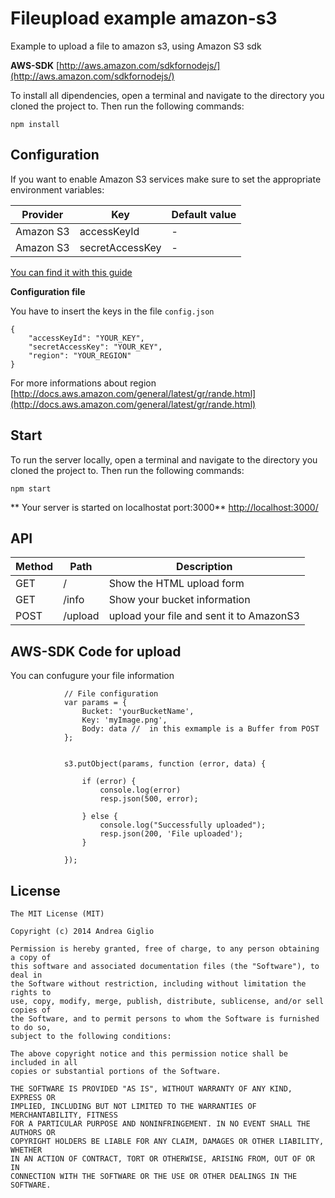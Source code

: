 Fileupload example amazon-s3
==========================
Example to upload a file to amazon s3, using Amazon S3 sdk 


**AWS-SDK**  [http://aws.amazon.com/sdkfornodejs/](http://aws.amazon.com/sdkfornodejs/)


To install all dipendencies, open a terminal and navigate to the directory you cloned the project to. Then run the following commands:

```
npm install
```
## Configuration



If you want to enable Amazon S3 services make sure to set the appropriate environment variables:

| Provider | Key | Default value |
| ---------| ----| --------------|
| Amazon S3  | accessKeyId    | - |
| Amazon S3  | secretAccessKey | - |


[You can find it with this guide](http://blogs.aws.amazon.com/security/post/Tx1R9KDN9ISZ0HF/Where-s-my-secret-access-key)


**Configuration file**

You have to insert the keys in the file `config.json` 

```
{
    "accessKeyId": "YOUR_KEY",
    "secretAccessKey": "YOUR_KEY",
    "region": "YOUR_REGION"
}

```
For more informations about region [http://docs.aws.amazon.com/general/latest/gr/rande.html](http://docs.aws.amazon.com/general/latest/gr/rande.html)
 
## Start
To run the server locally, open a terminal and navigate to the directory you cloned the project to. Then run the following commands:

```
npm start
```

** Your server is started on localhostat port:3000** [http://localhost:3000/](http://localhost:3000/)

## API


| Method | Path | Description |
| ---------| ----| --------------|
| GET  	| /    | Show the HTML upload form|
| GET  	| /info | Show your bucket information|
| POST  | /upload | upload your file and sent it to AmazonS3 |


## AWS-SDK  Code for upload

You can confugure your file information

```
            // File configuration 
            var params = {
                Bucket: 'yourBucketName',
                Key: 'myImage.png',
                Body: data //  in this exmample is a Buffer from POST
            };
            
```

```
            s3.putObject(params, function (error, data) { 	

                if (error) {
                    console.log(error)
                    resp.json(500, error);

                } else {
                    console.log("Successfully uploaded");
                    resp.json(200, 'File uploaded');
                }

            });
``` 


## License
```
The MIT License (MIT)

Copyright (c) 2014 Andrea Giglio

Permission is hereby granted, free of charge, to any person obtaining a copy of
this software and associated documentation files (the "Software"), to deal in
the Software without restriction, including without limitation the rights to
use, copy, modify, merge, publish, distribute, sublicense, and/or sell copies of
the Software, and to permit persons to whom the Software is furnished to do so,
subject to the following conditions:

The above copyright notice and this permission notice shall be included in all
copies or substantial portions of the Software.

THE SOFTWARE IS PROVIDED "AS IS", WITHOUT WARRANTY OF ANY KIND, EXPRESS OR
IMPLIED, INCLUDING BUT NOT LIMITED TO THE WARRANTIES OF MERCHANTABILITY, FITNESS
FOR A PARTICULAR PURPOSE AND NONINFRINGEMENT. IN NO EVENT SHALL THE AUTHORS OR
COPYRIGHT HOLDERS BE LIABLE FOR ANY CLAIM, DAMAGES OR OTHER LIABILITY, WHETHER
IN AN ACTION OF CONTRACT, TORT OR OTHERWISE, ARISING FROM, OUT OF OR IN
CONNECTION WITH THE SOFTWARE OR THE USE OR OTHER DEALINGS IN THE SOFTWARE.
```
